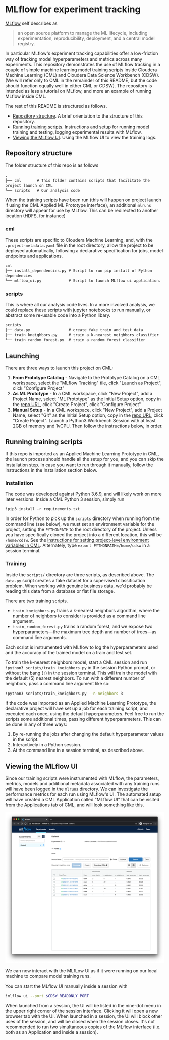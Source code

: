 # MLflow for experiment tracking

[MLflow](https://www.mlflow.org/) self describes as

> an open source platform to manage the ML lifecycle, including experimentation, reproducibility, deployment, and a central model registry.

In particular MLflow's experiment tracking capabilities offer a low-friction way of tracking model hyperparameters and metrics across many experiments.
This repository demonstrates the use of MLflow tracking in a couple of simple machine learning model training scripts inside Cloudera Machine Learning (CML) and Cloudera Data Science Workbench (CDSW).
(We will refer only to CML in the remainder of this README, but the code should function equally well in either CML or CDSW).
The repository is intended as less a tutorial on MLflow, and more an example of running MLflow inside CML.

The rest of this README is structured as follows.

- [Repository structure](#repository-structure).
  A brief orientation to the structure of this repository.
- [Running training scripts](#running-training-scripts).
  Instructions and setup for running model training and testing, logging experimental results with MLflow.
- [Viewing the MLflow UI](#viewing-the-mlflow-ui).
  Using the MLflow UI to view the training logs.

## Repository structure

The folder structure of this repo is as follows

```
.
├── cml       # This folder contains scripts that facilitate the project launch on CML
└── scripts   # Our analysis code
```

When the training scripts have been run (this will happen on project launch if using the CML Applied ML Prototype interface), an additional `mlruns` directory will appear for use by MLflow.
This can be redirected to another location (HDFS, for instance)

### cml

These scripts are specific to Cloudera Machine Learning, and, with the `.project-metadata.yaml` file in the root directory, allow the project to be deployed automatically, following a declarative specification for jobs, model endpoints and applications.

```
cml
├── install_dependencies.py # Script to run pip install of Python dependencies
└── mlflow_ui.py            # Script to launch MLflow ui application.
```

### scripts

This is where all our analysis code lives.
In a more involved analysis, we could replace these scripts with jupyter notebooks to run manually, or abstract some re-usable code into a Python libary.

```
scripts
├── data.py                 # create fake train and test data
├── train_kneighbors.py     # train a k-nearest neighbors classifier
└── train_random_forest.py  # train a random forest classifier
```

## Launching

There are three ways to launch this project on CML:

1. **From Prototype Catalog** - Navigate to the Prototype Catalog on a CML workspace, select the "MLflow Tracking" tile, click "Launch as Project", click "Configure Project"
2. **As ML Prototype** - In a CML workspace, click "New Project", add a Project Name, select "ML Prototype" as the Initial Setup option, copy in the [repo URL](https://github.com/cloudera/CML_AMP_MLflow_Tracking.git), click "Create Project", click "Configure Project"
3. **Manual Setup** - In a CML workspace, click "New Project", add a Project Name, select "Git" as the Initial Setup option, copy in the [repo URL](https://github.com/cloudera/CML_AMP_MLflow_Tracking.git), click "Create Project". Launch a Python3 Workbench Session with at least 2GB of memory and 1vCPU. Then follow the instructions below, in order.

## Running training scripts

If this repo is imported as an Applied Machine Learning Prototype in CML, the launch process should handle all the setup for you, and you can skip the Installation step.
In case you want to run through it manually, follow the instructions in the Installation section below.

### Installation

The code was developed against Python 3.6.9, and will likely work on more later versions.
Inside a CML Python 3 session, simply run

```
!pip3 install -r requirements.txt
```

In order for Python to pick up the `scripts` directory when running from the command line (see below), we must set an environment variable for the project, setting the `PYTHONPATH` to the root directory of the project.
Unless you have specifically cloned the project into a different location, this will be `/home/cdsw`.
See the [instructions for setting project-level environment variables in CML](https://docs.cloudera.com/machine-learning/cloud/engines/topics/ml-environment-variables.html).
Alternately, type `export PYTHONPATH=/home/cdsw` in a session terminal.


### Training

Inside the `scripts/` directory are three scripts, as described above.
The `data.py` script creates a fake dataset for a supervised classification problem.
When working with genuine business data, we'd probably be reading this data from a database or flat file storage.

There are two training scripts.

- `train_kneighbors.py` trains a k-nearest neighbors algorithm, where the number of neighbors to consider is provided as a command line argument.
- `train_random_forest.py` trains a random forest, and we expose two hyperparameters&mdash;the maximum tree depth and number of trees&mdash;as command line arguments.

Each script is instrumented with MLflow to log the hyperparameters used and the accuracy of the trained model on a train and test set.

To train the k-nearest neighbors model, start a CML session and run `!python3 scripts/train_kneighbors.py` in the session Python prompt, or without the bang (`!`) in the session terminal.
This will train the model with the default (5) nearest neighbors.
To run with a different number of neighbors, pass a command line argument like so:

```bash
!python3 scripts/train_kneighbors.py --n-neighbors 3
```

If the code was imported as an Applied Machine Learning Prototype, the declarative project will have set up a job for each training script, and executed each once, using the default hyperparameters.
Feel free to run the scripts some additional times, passing different hyperparameters.
This can be done in any of three ways:

1. By re-running the jobs after changing the default hyperparameter values in the script.
2. Interactively in a Python session.
3. At the command line in a session terminal, as described above.

## Viewing the MLflow UI

Since our training scripts were instrumented with MLflow, the parameters, metrics, models and additional metadata associated with any training runs will have been logged in the `mlruns` directory.
We can investigate the performance metrics for each run using MLflow's UI.
The automated setup will have created a CML Application called "MLflow UI" that can be visited from the Applications tab of CML, and will look something like this.

![MLflow UI in CML](docs/images/mlflow-ui.png)

We can now interact with the MLfLow UI as if it were running on our local machine to compare model training runs.

You can start the MLflow UI manually inside a session with

```bash
!mlflow ui --port $CDSW_READONLY_PORT
```

When launched from a session, the UI will be listed in the nine-dot menu in the upper right corner of the session interface.
Clicking it will open a new browser tab with the UI.
When launched in a session, the UI will block other uses of the session, and will be closed when the session closes.
It's not recommended to run two simultaneous copies of the MLflow interface (i.e. both as an Application and inside a session).
